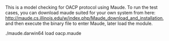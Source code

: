 This is a model checking for OACP protocol using Maude. To run the test cases, you can download maude suited for your own system from here: http://maude.cs.illinois.edu/w/index.php/Maude_download_and_installation, and then execute the binary file to enter Maude, later load the module.

./maude.darwin64
load oacp.maude
